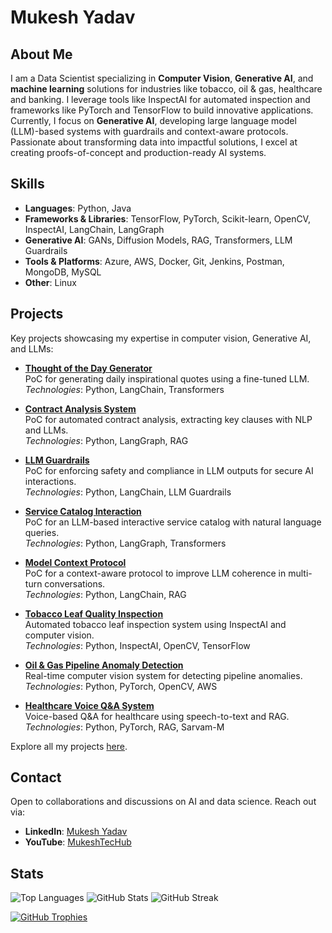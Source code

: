 # Mukesh Yadav

## About Me
I am a Data Scientist specializing in **Computer Vision**, **Generative AI**, and **machine learning** solutions for industries like tobacco, oil & gas, healthcare and banking. I leverage tools like InspectAI for automated inspection and frameworks like PyTorch and TensorFlow to build innovative applications. Currently, I focus on **Generative AI**, developing large language model (LLM)-based systems with guardrails and context-aware protocols. Passionate about transforming data into impactful solutions, I excel at creating proofs-of-concept and production-ready AI systems.

## Skills
- **Languages**: Python, Java
- **Frameworks & Libraries**: TensorFlow, PyTorch, Scikit-learn, OpenCV, InspectAI, LangChain, LangGraph
- **Generative AI**: GANs, Diffusion Models, RAG, Transformers, LLM Guardrails
- **Tools & Platforms**: Azure, AWS, Docker, Git, Jenkins, Postman, MongoDB, MySQL
- **Other**: Linux

## Projects
Key projects showcasing my expertise in computer vision, Generative AI, and LLMs:

- **[Thought of the Day Generator](https://github.com/eryadavmukesh/thought-of-the-day)**  
  PoC for generating daily inspirational quotes using a fine-tuned LLM.  
  *Technologies*: Python, LangChain, Transformers

- **[Contract Analysis System](https://github.com/eryadavmukesh/contract_analysis)**  
  PoC for automated contract analysis, extracting key clauses with NLP and LLMs.  
  *Technologies*: Python, LangGraph, RAG

- **[LLM Guardrails](https://github.com/eryadavmukesh/llm_guardrails)**  
  PoC for enforcing safety and compliance in LLM outputs for secure AI interactions.  
  *Technologies*: Python, LangChain, LLM Guardrails

- **[Service Catalog Interaction](https://github.com/eryadavmukesh/service_catalog_interaction)**  
  PoC for an LLM-based interactive service catalog with natural language queries.  
  *Technologies*: Python, LangGraph, Transformers

- **[Model Context Protocol](https://github.com/eryadavmukesh/model_context_protocol)**  
  PoC for a context-aware protocol to improve LLM coherence in multi-turn conversations.  
  *Technologies*: Python, LangChain, RAG

- **[Tobacco Leaf Quality Inspection](https://github.com/eryadavmukesh/tobacco-inspection)**  
  Automated tobacco leaf inspection system using InspectAI and computer vision.  
  *Technologies*: Python, InspectAI, OpenCV, TensorFlow

- **[Oil & Gas Pipeline Anomaly Detection](https://github.com/eryadavmukesh/pipeline-monitoring)**  
  Real-time computer vision system for detecting pipeline anomalies.  
  *Technologies*: Python, PyTorch, OpenCV, AWS

- **[Healthcare Voice Q&A System](https://github.com/eryadavmukesh/healthcare-qa)**  
  Voice-based Q&A for healthcare using speech-to-text and RAG.  
  *Technologies*: Python, PyTorch, RAG, Sarvam-M

Explore all my projects [here](https://github.com/eryadavmukesh?tab=repositories).

## Contact
Open to collaborations and discussions on AI and data science. Reach out via:

- **LinkedIn**: [Mukesh Yadav](https://www.linkedin.com/in/eryadavmukesh/)
- **YouTube**: [MukeshTecHub](https://www.youtube.com/channel/UCEhl8ROa9ayyYJ64DpMG9OQ/featured)

## Stats
<p>
  <img src="https://github-readme-stats.vercel.app/api/top-langs?username=eryadavmukesh&show_icons=true&locale=en&layout=compact" alt="Top Languages" />
  <img src="https://github-readme-stats.vercel.app/api?username=eryadavmukesh&show_icons=true&locale=en" alt="GitHub Stats" />
  <img src="https://github-readme-streak-stats.herokuapp.com/?user=eryadavmukesh" alt="GitHub Streak" />
</p>

<p>
  <a href="https://github.com/ryo-ma/github-profile-trophy">
    <img src="https://github-profile-trophy.vercel.app/?username=eryadavmukesh" alt="GitHub Trophies" />
  </a>
</p>
